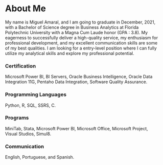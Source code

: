 # About Me

My name is Miguel Amaral, and I am going to graduate in December, 2021, with a Bachelor of Science degree in Business Analytics at Florida Polytechnic University with a Magna Cum Laude honor (GPA : 3.8). My eagerness to successfully deliver a high-quality service, my enthusiasm for professional development, and my excellent communication skills are some of my best qualities. I am looking for a entry-level position where I can fully utilize my analytical skills and explore my professional potential.


### Certification
Microsoft Power BI, BI Servers, Oracle Business Intelligence, Oracle Data Integration 11G, Pentaho Data Integration, Software Quality Assurance.
### Programming Languages
Python, R, SQL, SSRS, C.
### Programs 
MiniTab, Stata, Microsoft Power BI, Microsoft Office, Microsoft Project, Visual Studios, Simul8. 
### Communication
English, Portuguese, and Spanish.
